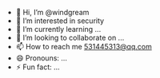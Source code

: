 - 👋 Hi, I’m @windgream
- 👀 I’m interested in security
- 🌱 I’m currently learning ...
- 💞️ I’m looking to collaborate on ...
- 📫 How to reach me 531445313@qq.com
- 😄 Pronouns: ...
- ⚡ Fun fact: ...

<!---
windgream/windgream is a ✨ special ✨ repository because its `README.md` (this file) appears on your GitHub profile.
You can click the Preview link to take a look at your changes.
--->
